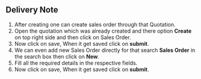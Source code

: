 ## Delivery Note
 1. After creating  one can create sales order through that Quotation.
 2. Open the quotation which was already created and there option **Create** on top right side and then click on Sales Order.
 3. Now click on save, When it get saved click on **submit**.
 4. We can even add new Sales Order directly for that search **Sales Order** in the search box then click on **New**.
 5. Fill all the required details in the respective fields.
 6. Now click on save, When it get saved click on **submit**.
